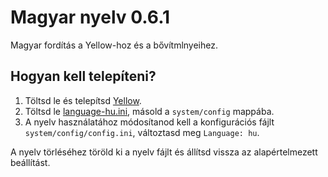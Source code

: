 Magyar nyelv 0.6.1
======================
Magyar fordítás a Yellow-hoz és a bővítmlnyeihez.

Hogyan kell telepíteni?
----------------------
1. Töltsd le és telepítsd [Yellow](https://github.com/datenstrom/yellow/).  
2. Töltsd le [language-hu.ini](language-hu.ini?raw=true), másold a `system/config` mappába.  
3. A nyelv használatához módosítanod kell a konfigurációs fájlt `system/config/config.ini`, változtasd meg  `Language: hu`.

A nyelv törléséhez töröld ki a nyelv fájlt és állítsd vissza az alapértelmezett beállítást.
